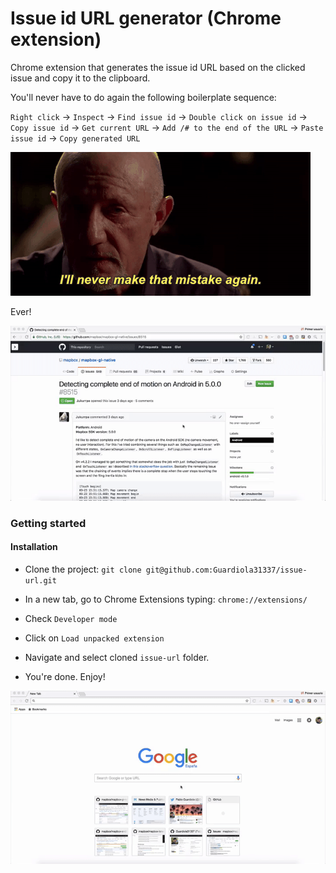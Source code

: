 Issue id URL generator (Chrome extension)
=========================================

Chrome extension that generates the issue id URL based on the clicked issue and copy it to the clipboard.

You'll never have to do again the following boilerplate sequence:

`Right click` → `Inspect` → `Find issue id` → `Double click on issue id` → `Copy issue id` → `Get current URL` → `Add /# to the end of the URL` → `Paste issue id` → `Copy generated URL`

![never-again](https://raw.githubusercontent.com/Guardiola31337/issue-url/master/neveragain.gif)

Ever!

![issue-url](https://raw.githubusercontent.com/Guardiola31337/issue-url/master/issue-url.gif)

### Getting started

#### Installation

- Clone the project:
`git clone git@github.com:Guardiola31337/issue-url.git`

- In a new tab, go to Chrome Extensions typing:
`chrome://extensions/`

- Check `Developer mode`

- Click on `Load unpacked extension`

- Navigate and select cloned `issue-url` folder.

- You're done. Enjoy!

![installation](https://raw.githubusercontent.com/Guardiola31337/issue-url/master/installation.gif)
